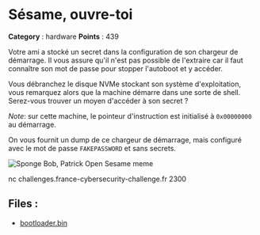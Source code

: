 # Sésame, ouvre-toi

**Category** : hardware
**Points** : 439

Votre ami a stocké un secret dans la configuration de son chargeur de démarrage.
Il vous assure qu'il n'est pas possible de l'extraire car il faut connaître son mot de passe pour stopper l'autoboot et y accéder.

Vous débranchez le disque NVMe stockant son système d'exploitation, vous remarquez alors que la machine démarre dans une sorte de shell.
Serez-vous trouver un moyen d'accéder à son secret ?

*Note*: sur cette machine, le pointeur d'instruction est initialisé à `0x00000000` au démarrage.

On vous fournit un dump de ce chargeur de démarrage, mais configuré avec le mot de passe `FAKEPASSWORD` et sans secrets.

![Sponge Bob, Patrick Open Sesame meme](/files/719643a60dab2050d12627076509c9a5/sesame.jpg)

nc challenges.france-cybersecurity-challenge.fr 2300

## Files : 
 - [bootloader.bin](./bootloader.bin)


